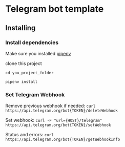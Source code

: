 # Telegram bot template
## Installing
### Install dependencies
Make sure you installed [pipenv](https://github.com/pypa/pipenv)

clone this project

`cd you_project_folder`

`pipenv install`

### Set Telegram Webhook

Remove previous webhook if needed:
`curl https://api.telegram.org/bot{TOKEN}/deleteWebhook`

Set webhook:
`curl -F "url={HOST}/telegram" https://api.telegram.org/bot{TOKEN}/setWebhook`

Status and errors:
`curl https://api.telegram.org/bot{TOKEN}/getWebhookInfo`


